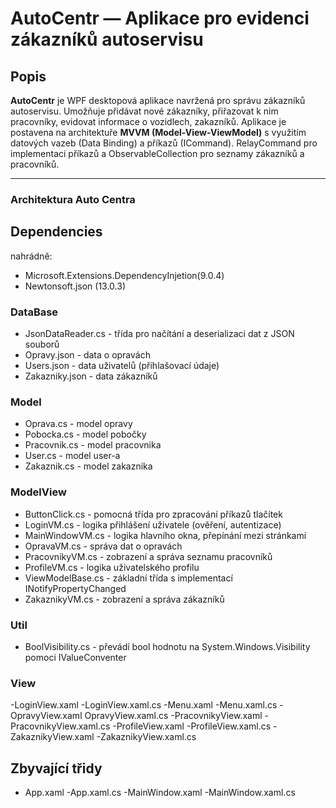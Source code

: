 # AutoCentr — Aplikace pro evidenci zákazníků autoservisu

## Popis

**AutoCentr** je WPF desktopová aplikace navržená pro správu zákazníků autoservisu. Umožňuje přidávat nové zákazníky, přiřazovat k nim pracovníky, evidovat informace o vozidlech, zakazníků. Aplikace je postavena na architektuře **MVVM (Model-View-ViewModel)** s využitím datových vazeb (Data Binding) a příkazů (ICommand). RelayCommand pro implementaci příkazů a ObservableCollection pro seznamy zákazníků a pracovníků.


---
### Architektura Auto Centra

## Dependencies
nahrádně:
+ Microsoft.Extensions.DependencyInjetion(9.0.4)
+ Newtonsoft.json (13.0.3)

### DataBase 
- JsonDataReader.cs - třída pro načítání a deserializaci dat z JSON souborů
- Opravy.json - data o opravách
- Users.json - data uživatelů (přihlašovací údaje)
- Zakazniky.json - data zákazníků

### Model
- Oprava.cs - model opravy
- Pobocka.cs - model pobočky
- Pracovnik.cs - model pracovnika
- User.cs - model user-a
- Zakaznik.cs - model zakaznika

### ModelView
- ButtonClick.cs - pomocná třída pro zpracování příkazů tlačítek
- LoginVM.cs -  logika přihlášení uživatele (ověření, autentizace)
- MainWindowVM.cs - logika hlavního okna, přepínání mezi stránkami
- OpravaVM.cs - správa dat o opravách
- PracovnikyVM.cs -  zobrazení a správa seznamu pracovníků
- ProfileVM.cs - logika uživatelského profilu
- ViewModelBase.cs - základní třída s implementací INotifyPropertyChanged
- ZakaznikyVM.cs - zobrazení a správa zákazníků

### Util
- BoolVisibility.cs - převádí bool hodnotu na System.Windows.Visibility pomoci IValueConventer

### View
-LoginView.xaml
  -LoginView.xaml.cs
-Menu.xaml
  -Menu.xaml.cs
-OpravyView.xaml
  OpravyView.xaml.cs
-PracovnikyView.xaml
  -PracovnikyView.xaml.cs
-ProfileView.xaml
  -ProfileView.xaml.cs
-ZakaznikyView.xaml
  -ZakaznikyView.xaml.cs


## Zbyvající třidy 
- App.xaml
  -App.xaml.cs
-MainWindow.xaml
  -MainWindow.xaml.cs






